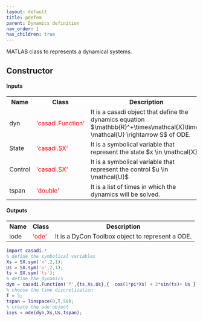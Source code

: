 ```yaml
---
layout: default
title: pdefem 
parent: Dynamics definition
nav_order: 1
has_children: true
---
```


MATLAB class to represents a dynamical systems.


<h2 id="1"> Constructor </h2>

#### Inputs 

<table>
    <tr>
        <th> Name </th>
        <th> Class</th>
        <th> Description </th>
    </tr>
    <tr>
        <td> dyn</td>
        <td>
            <font color="red">'casadi.Function'</font>
        </td>
        <td>
            It is a casadi object that define the dynamics equation $\mathbb{R}^+\times\mathcal{X}\times \mathcal{U} \rightarrow S$ of ODE.
        </td>
    </tr>
    <tr>
        <td> State</td>
        <td>
            <font color="red">'casadi.SX'</font>
        </td>
        <td>
            It is a symbolical variable that represent the state $x \in \mathcal{X}$
        </td>  
    </tr>
    <tr>
        <td> Control</td>
        <td>
            <font color="red">'casadi.SX'</font>
        </td>
        <td>
            It is a symbolical variable that represent the control $u \in \mathcal{U}$
        </td>  
    </tr>
    <tr>
        <td> tspan</td>
        <td>
            <font color="red">'double'</font>
        </td>
        <td>
            It is a list of times in which the dynamics will be solved.       
        </td>  
    </tr>
</table>

#### Outputs

<table>
    <tr>
        <th> Name </th>
        <th> Class</th>
        <th> Description </th>
    </tr>
    <tr>
        <td> iode</td>
        <td>
            <font color="red">'ode'</font>
        </td>
        <td>
           It is a DyCon Toolbox object to represent a ODE.
        </td>
    </tr>
</table>


```matlab
import casadi.*
% define the symbolical variables
Xs = SX.sym('x',2,1);
Us = SX.sym('u',2,1);
ts = SX.sym('ts');
% define the dynamics
dyn = casadi.Function('f',{ts,Xs,Us},{ -cos(1*pi*Xs) + 2*sin(ts)+ Us });
% choose the time discretization
T = 5;
tspan = linspace(0,T,50);
% create the ode object
isys = ode(dyn,Xs,Us,tspan);
```




